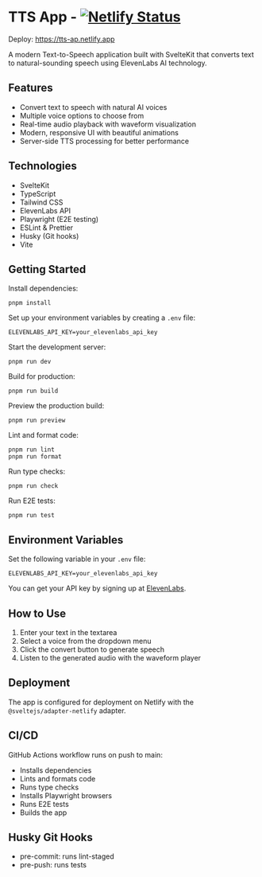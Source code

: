 # TTS App - [![Netlify Status](https://api.netlify.com/api/v1/badges/649591c1-50b6-4599-9c38-10bf79e46409/deploy-status)](https://app.netlify.com/projects/tts-ap/deploys)

Deploy: https://tts-ap.netlify.app

A modern Text-to-Speech application built with SvelteKit that converts text to natural-sounding speech using ElevenLabs AI technology.

## Features

- Convert text to speech with natural AI voices
- Multiple voice options to choose from
- Real-time audio playback with waveform visualization
- Modern, responsive UI with beautiful animations
- Server-side TTS processing for better performance

## Technologies

- SvelteKit
- TypeScript
- Tailwind CSS
- ElevenLabs API
- Playwright (E2E testing)
- ESLint & Prettier
- Husky (Git hooks)
- Vite

## Getting Started

Install dependencies:

```
pnpm install
```

Set up your environment variables by creating a `.env` file:

```
ELEVENLABS_API_KEY=your_elevenlabs_api_key
```

Start the development server:

```
pnpm run dev
```

Build for production:

```
pnpm run build
```

Preview the production build:

```
pnpm run preview
```

Lint and format code:

```
pnpm run lint
pnpm run format
```

Run type checks:

```
pnpm run check
```

Run E2E tests:

```
pnpm run test
```

## Environment Variables

Set the following variable in your `.env` file:

```
ELEVENLABS_API_KEY=your_elevenlabs_api_key
```

You can get your API key by signing up at [ElevenLabs](https://elevenlabs.io/).

## How to Use

1. Enter your text in the textarea
2. Select a voice from the dropdown menu
3. Click the convert button to generate speech
4. Listen to the generated audio with the waveform player

## Deployment

The app is configured for deployment on Netlify with the `@sveltejs/adapter-netlify` adapter.

## CI/CD

GitHub Actions workflow runs on push to main:

- Installs dependencies
- Lints and formats code
- Runs type checks
- Installs Playwright browsers
- Runs E2E tests
- Builds the app

## Husky Git Hooks

- pre-commit: runs lint-staged
- pre-push: runs tests

